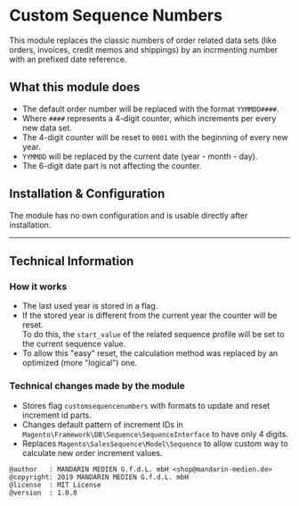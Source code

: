 # Custom Sequence Numbers

This module replaces the classic numbers of order related data sets
(like orders, invoices, credit memos and shippings) by an incrmenting number
with an prefixed date reference.

## What this module does

- The default order number will be replaced with the format `YYMMDD####`.
- Where `####` represents a 4-digit counter, which increments per every new
  data set.
- The 4-digit counter will be reset to `0001` with the beginning of every new
  year.
- `YYMMDD` will be replaced by the current date (year - month - day).
- The 6-digit date part is not affecting the counter. 

## Installation & Configuration

The module has no own configuration and is usable directly after installation.

---

## Technical Information

### How it works

- The last used year is stored in a flag.
- If the stored year is different from the current year the counter will be
  reset.  
  To do this, the `start_value` of the related sequence profile will be set to
  the  current sequence value.
- To allow this "easy" reset, the calculation method was replaced by an
  optimized (more "logical") one.  

### Technical changes made by the module

- Stores flag `customsequencenumbers` with formats to update and reset increment 
  id parts.
- Changes default pattern of increment IDs in 
  `Magento\Framework\DB\Sequence\SequenceInterface` to have only 4 digits.
- Replaces `Magento\SalesSequence\Model\Sequence` to allow custom way to
  calculate new order increment values.

```
@author   : MANDARIN MEDIEN G.f.d.L. mbH <shop@mandarin-medien.de>
@copyright: 2019 MANDARIN MEDIEN G.f.d.L. mbH
@license  : MIT License
@version  : 1.0.0
```
